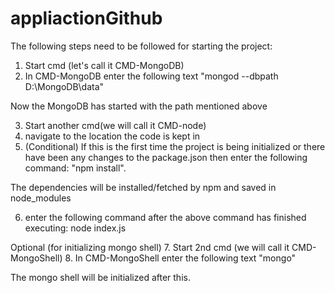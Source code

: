 # appliactionGithub

The following steps need to be followed for starting the project:

  1. Start cmd (let's call it CMD-MongoDB)
  2. In CMD-MongoDB enter the following text "mongod --dbpath D:\MongoDB\data\"

  Now the MongoDB has started with the path mentioned above

  3. Start another cmd(we will call it CMD-node)
  4. navigate to the location the code is kept in
  5. (Conditional) If this is the first time the project is being initialized or there have been any changes to the package.json then enter the following command: "npm install".

  The dependencies will be installed/fetched by npm and saved in node_modules

  6. enter the following command after the above command has finished executing: node index.js

  Optional (for initializing mongo shell)
  7. Start 2nd cmd (we will call it CMD-MongoShell)
  8. In CMD-MongoShell enter the following text "mongo"

  The mongo shell will be initialized after this.
